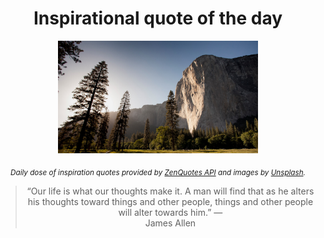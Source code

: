 
<div align="center">

# Inspirational quote of the day

<img src="./data/photo.jpeg" alt="Beautiful nature photo" width="320" height="180">

<sub><i>Daily dose of inspiration quotes provided by [ZenQuotes API](https://zenquotes.io/) and images by [Unsplash](https://unsplash.com/).</i></sub>


<blockquote>&ldquo;Our life is what our thoughts make it. A man will find that as he alters his thoughts toward things and other people, things and other people will alter towards him.&rdquo; &mdash; <footer>James Allen</footer></blockquote>

</div>
